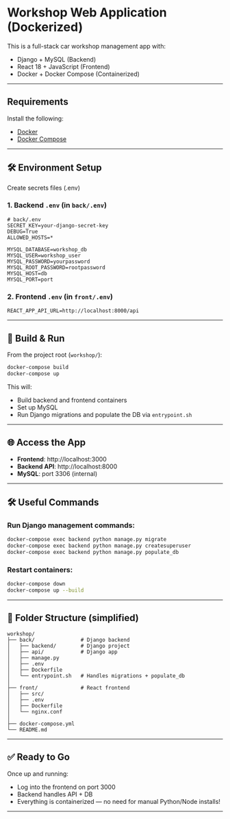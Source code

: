 # Workshop Web Application (Dockerized)

This is a full-stack car workshop management app with:

- Django + MySQL (Backend)
- React 18 + JavaScript (Frontend)
- Docker + Docker Compose (Containerized)

---

## Requirements

Install the following:

- [Docker](https://docs.docker.com/get-docker/)
- [Docker Compose](https://docs.docker.com/compose/)

---

## 🛠️ Environment Setup

Create secrets files (.env)

### 1. Backend `.env` (in `back/.env`)

```env
# back/.env
SECRET_KEY=your-django-secret-key
DEBUG=True
ALLOWED_HOSTS=*

MYSQL_DATABASE=workshop_db
MYSQL_USER=workshop_user
MYSQL_PASSWORD=yourpassword
MYSQL_ROOT_PASSWORD=rootpassword
MYSQL_HOST=db
MYSQL_PORT=port
```

### 2. Frontend `.env` (in `front/.env`)

```env
REACT_APP_API_URL=http://localhost:8000/api
```

---

## 🚀 Build & Run

From the project root (`workshop/`):

```bash
docker-compose build
docker-compose up
```

This will:

- Build backend and frontend containers
- Set up MySQL
- Run Django migrations and populate the DB via `entrypoint.sh`

---

## 🌐 Access the App

- **Frontend**: http://localhost:3000
- **Backend API**: http://localhost:8000
- **MySQL**: port 3306 (internal)

---

## 🛠 Useful Commands

### Run Django management commands:

```bash
docker-compose exec backend python manage.py migrate
docker-compose exec backend python manage.py createsuperuser
docker-compose exec backend python manage.py populate_db
```

### Restart containers:

```bash
docker-compose down
docker-compose up --build
```

---

## 📁 Folder Structure (simplified)

```
workshop/
├── back/               # Django backend
│   ├── backend/        # Django project
│   ├── api/            # Django app
│   ├── manage.py
│   ├── .env
│   ├── Dockerfile
│   └── entrypoint.sh   # Handles migrations + populate_db
│
├── front/              # React frontend
│   ├── src/
│   ├── .env
│   ├── Dockerfile
│   └── nginx.conf
│
├── docker-compose.yml
└── README.md
```

---

## ✅ Ready to Go

Once up and running:

- Log into the frontend on port 3000
- Backend handles API + DB
- Everything is containerized — no need for manual Python/Node installs!

---
